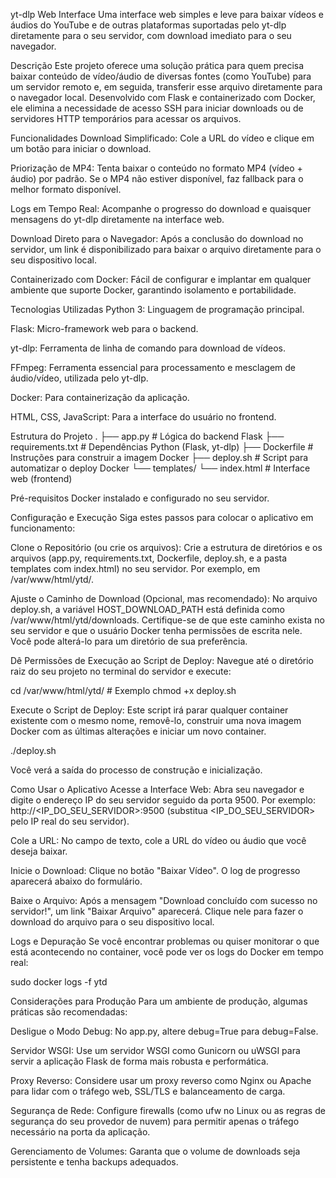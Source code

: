 yt-dlp Web Interface
Uma interface web simples e leve para baixar vídeos e áudios do YouTube e de outras plataformas suportadas pelo yt-dlp diretamente para o seu servidor, com download imediato para o seu navegador.

Descrição
Este projeto oferece uma solução prática para quem precisa baixar conteúdo de vídeo/áudio de diversas fontes (como YouTube) para um servidor remoto e, em seguida, transferir esse arquivo diretamente para o navegador local. Desenvolvido com Flask e containerizado com Docker, ele elimina a necessidade de acesso SSH para iniciar downloads ou de servidores HTTP temporários para acessar os arquivos.

Funcionalidades
Download Simplificado: Cole a URL do vídeo e clique em um botão para iniciar o download.

Priorização de MP4: Tenta baixar o conteúdo no formato MP4 (vídeo + áudio) por padrão. Se o MP4 não estiver disponível, faz fallback para o melhor formato disponível.

Logs em Tempo Real: Acompanhe o progresso do download e quaisquer mensagens do yt-dlp diretamente na interface web.

Download Direto para o Navegador: Após a conclusão do download no servidor, um link é disponibilizado para baixar o arquivo diretamente para o seu dispositivo local.

Containerizado com Docker: Fácil de configurar e implantar em qualquer ambiente que suporte Docker, garantindo isolamento e portabilidade.

Tecnologias Utilizadas
Python 3: Linguagem de programação principal.

Flask: Micro-framework web para o backend.

yt-dlp: Ferramenta de linha de comando para download de vídeos.

FFmpeg: Ferramenta essencial para processamento e mesclagem de áudio/vídeo, utilizada pelo yt-dlp.

Docker: Para containerização da aplicação.

HTML, CSS, JavaScript: Para a interface do usuário no frontend.

Estrutura do Projeto
.
├── app.py                  # Lógica do backend Flask
├── requirements.txt        # Dependências Python (Flask, yt-dlp)
├── Dockerfile              # Instruções para construir a imagem Docker
├── deploy.sh               # Script para automatizar o deploy Docker
└── templates/
    └── index.html          # Interface web (frontend)


Pré-requisitos
Docker instalado e configurado no seu servidor.

Configuração e Execução
Siga estes passos para colocar o aplicativo em funcionamento:

Clone o Repositório (ou crie os arquivos):
Crie a estrutura de diretórios e os arquivos (app.py, requirements.txt, Dockerfile, deploy.sh, e a pasta templates com index.html) no seu servidor. Por exemplo, em /var/www/html/ytd/.

Ajuste o Caminho de Download (Opcional, mas recomendado):
No arquivo deploy.sh, a variável HOST_DOWNLOAD_PATH está definida como /var/www/html/ytd/downloads. Certifique-se de que este caminho exista no seu servidor e que o usuário Docker tenha permissões de escrita nele. Você pode alterá-lo para um diretório de sua preferência.

Dê Permissões de Execução ao Script de Deploy:
Navegue até o diretório raiz do seu projeto no terminal do servidor e execute:

cd /var/www/html/ytd/ # Exemplo
chmod +x deploy.sh

Execute o Script de Deploy:
Este script irá parar qualquer container existente com o mesmo nome, removê-lo, construir uma nova imagem Docker com as últimas alterações e iniciar um novo container.

./deploy.sh

Você verá a saída do processo de construção e inicialização.

Como Usar o Aplicativo
Acesse a Interface Web:
Abra seu navegador e digite o endereço IP do seu servidor seguido da porta 9500. Por exemplo: http://<IP_DO_SEU_SERVIDOR>:9500 (substitua <IP_DO_SEU_SERVIDOR> pelo IP real do seu servidor).

Cole a URL:
No campo de texto, cole a URL do vídeo ou áudio que você deseja baixar.

Inicie o Download:
Clique no botão "Baixar Vídeo". O log de progresso aparecerá abaixo do formulário.

Baixe o Arquivo:
Após a mensagem "Download concluído com sucesso no servidor!", um link "Baixar Arquivo" aparecerá. Clique nele para fazer o download do arquivo para o seu dispositivo local.

Logs e Depuração
Se você encontrar problemas ou quiser monitorar o que está acontecendo no container, você pode ver os logs do Docker em tempo real:

sudo docker logs -f ytd

Considerações para Produção
Para um ambiente de produção, algumas práticas são recomendadas:

Desligue o Modo Debug: No app.py, altere debug=True para debug=False.

Servidor WSGI: Use um servidor WSGI como Gunicorn ou uWSGI para servir a aplicação Flask de forma mais robusta e performática.

Proxy Reverso: Considere usar um proxy reverso como Nginx ou Apache para lidar com o tráfego web, SSL/TLS e balanceamento de carga.

Segurança de Rede: Configure firewalls (como ufw no Linux ou as regras de segurança do seu provedor de nuvem) para permitir apenas o tráfego necessário na porta da aplicação.

Gerenciamento de Volumes: Garanta que o volume de downloads seja persistente e tenha backups adequados.

